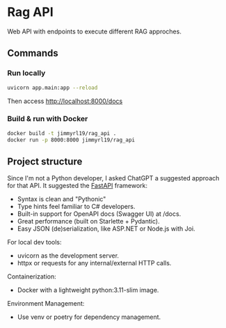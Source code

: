 # Rag API

Web API with endpoints to execute different RAG approches.

## Commands

### Run locally

```bash
uvicorn app.main:app --reload
```

Then access [http://localhost:8000/docs](http://localhost:8000/docs)

### Build & run with Docker

```bash
docker build -t jimmyrl19/rag_api .
docker run -p 8000:8000 jimmyrl19/rag_api
```

## Project structure

Since I'm not a Python developer, I asked ChatGPT a suggested approach for that API.
It suggested the [FastAPI](https://fastapi.tiangolo.com/) framework:

- Syntax is clean and "Pythonic"
- Type hints feel familiar to C# developers.
- Built-in support for OpenAPI docs (Swagger UI) at /docs.
- Great performance (built on Starlette + Pydantic).
- Easy JSON (de)serialization, like ASP.NET or Node.js with Joi.

For local dev tools:

- uvicorn as the development server.
- httpx or requests for any internal/external HTTP calls.

Containerization:

- Docker with a lightweight python:3.11-slim image.

Environment Management:

- Use venv or poetry for dependency management.